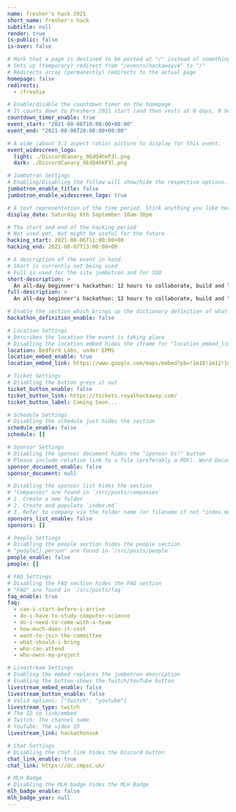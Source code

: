 ```yaml
---
name: fresher's hack 2021
short_name: fresher's hack
subtitle: null
render: true
is-public: false
is-over: false

# Mark that a page is destined to be posted at "/" instead of something like "/events/hackawayv4"
# Sets up (temporary) redirect from "/events/hackawayv4" to "/"
# Redirects array (permanently) redirects to the actual page
homepage: false
redirects:
  - /freshie

# Enable/disable the countdown timer on the homepage
# It counts down to Freshers 2021 start (and then rests at 0 days, 0 hours, 0 minutes and 0 seconds)
countdown_timer_enable: true
event_start: "2021-08-06T10:00:00+00:00"
event_end: "2021-08-06T20:00:00+00:00"

# A wide (about 3:1 aspect ratio) picture to display for this event.
event_widescreen_logo:
  light: ./DiscordCanary_9EdQ4hkP3l.png
  dark: ./DiscordCanary_9EdQ4hkP3l.png

# Jumbotron Settings
# Enabling/Disabling the follow will show/hide the respective options.
jumbotron_enable_title: false
jumbotron_enable_widescreen_logo: true

# A text representation of the time period. Stick anything you like here.
display_date: Saturday 6th September 10am-10pm

# The start and end of the hacking period
# Not used yet, but might be useful for the future
hacking_start: 2021-08-06T11:00:00+00
hacking_end: 2021-08-07T13:00:00+00

# A description of the event in hand.
# Short is currently not being used
# Full is used for the site jumbotron and for SSO
short-description: >
  An all-day beginner's hackathon: 12 hours to collaborate, build and learn. Team up and create the best project before 10pm.
full-description: >
  An all-day beginner's hackathon: 12 hours to collaborate, build and learn. Team up and create the best project before 10pm.

# Enable the section which brings up the dictionary definition of what a hackathon is
hackathon_definition_enable: false

# Location Settings
# Describes the location the event is taking place
# Disabling the location embed hides the iframe for "location_embed_link"
location: Bedford Labs, under EPMS
location_embed_enable: true
location_embed_link: https://www.google.com/maps/embed?pb=!1m18!1m12!1m3!1d879.5544955879114!2d-0.5642723835610113!3d51.425912479621154!2m3!1f0!2f0!3f0!3m2!1i1024!2i768!4f13.1!3m3!1m2!1s0x487677c9aaec0297%3A0x88226b17c1bdebdf!2sBedford%20Building%20-%20Computer%20Science%20Department!5e0!3m2!1sen!2suk!4v1616458087265!5m2!1sen!2suk

# Ticket Settings
# Disabling the button greys it out
ticket_button_enable: false
ticket_button_link: https://tickets.royalhackaway.com/
ticket_button_label: Coming Soon...

# Schedule Settings
# Disabling the schedule just hides the section
schedule_enable: false
schedule: []

# Sponsor Settings
# Disabling the sponsor document hides the "Sponsor Us!" button
# Please include relative link to a file (preferably a PDF). Word Documents are prohibited
sponsor_document_enable: false
sponsor_document: null

# Disabling the sponsor list hides the section
# "Companies" are found in `/src/posts/companies`
# 1. Create a new folder
# 2. Create and populate `index.md`
# 3. Refer to company via the folder name (or filename if not "index.md")
sponsors_list_enable: false
sponsors: []

# People Settings
# Disabling the people section hides the people section
# "people[].person" are found in `/src/posts/people`
people_enable: false
people: []

# FAQ Settings
# Disabling the FAQ section hides the FAQ section
# "FAQ" are found in `/src/posts/faq`
faq_enable: true
faq:
  - can-i-start-before-i-arrive
  - do-i-have-to-study-computer-science
  - do-i-need-to-come-with-a-team
  - how-much-does-it-cost
  - want-to-join-the-committee
  - what-should-i-bring
  - who-can-attend
  - who-owns-my-project

# Livestream Settings
# Enabling the embed replaces the jumbotron description
# Enabling the button shows the Twitch/YouTube button
livestream_embed_enable: false
livestream_button_enable: false
# Valid options: ["twitch", "youtube"]
livestream_type: twitch
# The ID to link/embed
# Twitch: The channel name
# YouTube: The video ID
livestream_link: hackathonsuk

# Chat Settings
# Disabling the chat link hides the Discord button
chat_link_enable: true
chat_link: https://dc.cmpsc.uk/

# MLH Badge
# Disabling the MLH badge hides the MLH Badge
mlh_badge_enable: false
mlh_badge_year: null
---
```


<!--
  The HTML content is not used as of yet.
  Use it in the future in case you need custom markup somewhere
-->
